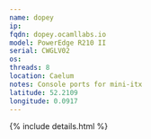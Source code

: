 ```yaml
---
name: dopey
ip:
fqdn: dopey.ocamllabs.io
model: PowerEdge R210 II
serial: CWGLV02
os: 
threads: 8
location: Caelum
notes: Console ports for mini-itx
latitude: 52.2109
longitude: 0.0917
---
```

{% include details.html %} 

